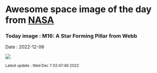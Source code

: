 
# Awesome space image of the day from [NASA](https://api.nasa.gov/)

### Today image : M16: A Star Forming Pillar from Webb
Date : 2022-12-06

![](https://apod.nasa.gov/apod/image/2212/M16Pillar_WebbOzsarac_960.jpg)

<small>Latest update : Wed Dec  7 02:47:49 2022</small>
        